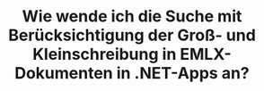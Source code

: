 ---
############################# Static ############################
layout: "auto-gen-gist"
draft: false
path: "de/search/net/case-sensitive/emlx/"
otherformats: PDF DOC DOT DOCX DOCM DOTX DOTM TXT ODT OTT RTF XLS XLT XLSX XLSM XLSB XLTX XLTM XLA XLAM ODS OTS CSV TSV XML PPT PPS POT PPTX PPTM POTX POTM PPSX PPSM ODP PST OST EML MSG ONE ZIP XHTML MHTML MD CHM EPUB  FB2 

############################# Head ############################
head_title: "Wenden Sie die Textsuche mit Berücksichtigung der Groß-/Kleinschreibung in EMLX-Dokumenten über .NET an"
head_description: "Die .NET-API von GroupDocs.Search ermöglicht es Softwareprogrammierern, die Textsuche mit Berücksichtigung der Groß-/Kleinschreibung anzuwenden und die genaue Wortfolge in EMLX-Dokumenten über die .NET-API zu finden."

############################# Header ############################
title: "Wie wende ich die Suche mit Berücksichtigung der Groß- und Kleinschreibung in EMLX-Dokumenten in .NET-Apps an?"
description: "Die .NET-API von GroupDocs.Search ermöglicht Softwareentwicklern die Textsuche mit Berücksichtigung der Groß- und Kleinschreibung in verschiedenen Dokumenttypen wie PDF, HTML, DOCX, PPTX, XLSX und mehr in .NET-Apps."

######################### Download Button #######################
button:
    enable: true

############################# About ############################
about:
    enable: true
    title: "Was ist die Suche mit Berücksichtigung der Groß-/Kleinschreibung und wie wird sie über .NET erreicht?"
    content: |
      Es gibt zahlreiche nützliche Suchtechniken, die Benutzern helfen können, verschiedene Arten von Dokumenten nach einer bestimmten Kombination von Wörtern oder anderen Daten zu durchsuchen. Case-Sensitive Search ist eine sehr nützliche Technik, die es Benutzern ermöglicht, Dokumente und Webseiten zu durchsuchen, unabhängig davon, ob Groß- und Kleinbuchstaben als unterschiedlich oder gleich behandelt werden. Beispielsweise werden „Computer“, „Computer“ und „COMPUTER“ als unterschiedliche Wörter behandelt, da der Buchstabe „C“ in erster Instanz großgeschrieben, in zweiter Instanz kleingeschrieben und in dritter Instanz ausschließlich in Großbuchstaben geschrieben wird. GroupDocs.Search für .NET ist eine praktische Hochleistungs-API für die Dokumentensuche, die es Softwareentwicklern ermöglicht, Softwareanwendungen und Tools für die Textsuche sowie die Indexierung von Dokumenten mit Leichtigkeit zu erstellen. Die API bietet Unterstützung für einige der am häufigsten verwendeten Dateiformate wie PDF, HTML, Outlook-E-Mail, Microsoft Office Word, Excel-Arbeitsblätter, PowerPoint-Präsentationen, Outlook MSG, PST und viele mehr. Eine weitere nützliche Funktion ist, dass Suchanfragen identifiziert werden können, die in einer Sprache geschrieben sind, die nicht mit Ihrem Tastaturlayout übereinstimmt.

############################# content ############################
steps:
    enable: true
    block:
    - title_left: "Führen Sie eine Suche mit Berücksichtigung der Groß- und Kleinschreibung in EMLX-Dokumenten über .NET durch"
      content_left: |
       GroupDocs.Search .NET API ermöglicht Softwareprogrammierern, Suchfunktionen mit Berücksichtigung der Groß- und Kleinschreibung in ihre eigene C# .NET-Anwendung einzufügen. Das folgende .NET-Codebeispiel veranschaulicht, wie Sie mit nur wenigen Codezeilen eine Suche mit Berücksichtigung der Groß-/Kleinschreibung mit einer Abfrage in Textform in EMLX-Dateien erreichen.

      title_right: "Wenden Sie die Suche mit Berücksichtigung der Groß-/Kleinschreibung in EMLX Dokumenten an"
      content_right: |
         * Identifizieren Sie den Pfad zum Indexordner sowie zum Dokumentenordner.
         * Generieren Sie einen Index im angegebenen Ordner, indem Sie eine Instanz der Klasse [Index](https://apireference.groupdocs.com/search/net/groupdocs.search/index/constructors/2) aufrufen
         * Indizieren von Dokumenten aus dem angegebenen Ordner durch Aufrufen der Instanz der Klasse [Add](https://apireference.groupdocs.com/search/net/groupdocs.search.index/add/methods/1).
         * Initialisiert eine neue Instanz der Klasse [SearchOptions](https://apireference.groupdocs.com/search/net/groupdocs.search.options/searchoptions).
         * Aktivieren der Suche mit Berücksichtigung der Groß-/Kleinschreibungb durch Aufrufen der Methode [UseCaseSensitiveSearch](https://apireference.groupdocs.com/search/net/groupdocs.search.options/searchoptions/properties/usecasesensitivesearch).
         * Suchstring definieren und Suche starten
         
        
      gisthash: "805df69ebb1145d5c15c212431de1395"
      gistfile: "case-sensitive_in_text_queries_dotnet.cs"

    - title_left: "Führen Sie eine Suche mit Berücksichtigung der Groß- und Kleinschreibung in Objektform über .NET durch"
      content_left: |
        GroupDocs.Search .NET gibt Softwareentwicklern die Möglichkeit, Wörter zu finden, die Groß- und Kleinbuchstaben in .NET-Anwendungen berücksichtigen. Das folgende .NET-Codebeispiel veranschaulicht, wie die Suche mit Berücksichtigung der Groß-/Kleinschreibung mit einer Abfrage in Objektform in EMLX-Dokumenten angewendet wird. 

      title_right: "Suchen Sie in EMLX Dokumenten nach Groß- und Kleinschreibung"
      content_right: |
        * Identifizieren Sie den Pfad zum Indexordner sowie zum Dokumentenordner.
        * Generieren Sie einen Index im angegebenen Ordner, indem Sie eine Instanz der Klasse [Index](https://apireference.groupdocs.com/search/net/groupdocs.search/index/constructors/2) aufrufen
        * Indizieren von Dokumenten aus dem angegebenen Ordner durch Aufrufen der Instanz der Klasse [Add](https://apireference.groupdocs.com/search/net/groupdocs.search.index/add/methods/1).
        * Initialisiert eine neue Instanz der Klasse [SearchOptions](https://apireference.groupdocs.com/search/net/groupdocs.search.options/searchoptions).
        * Aktivieren der Suche mit Berücksichtigung der Groß-/Kleinschreibungb durch Aufrufen der Methode [UseCaseSensitiveSearch](https://apireference.groupdocs.com/search/net/groupdocs.search.options/searchoptions/properties/usecasesensitivesearch).
        * Erstellen einer Suchabfrage in Objektform durch Aufrufen der Methode [CreateWordQuery](https://apireference.groupdocs.com/search/net/groupdocs.search/searchquery/methods/createwordquery).
        * Suche starten und Suchergebnisse anzeigen
     
      gisthash: "846d0dd11f88a59d62f083e33e84286b"
      gistfile: "case-sensitive_search_in_object_queries_dotnet.cs"

    - title_left: "System Anforderungen"
      content_left: |
       GroupDocs.Search für .NET wird auf allen wichtigen Plattformen und Betriebssystemen unterstützt. Um den vollständigen Leitfaden zu den Systemanforderungen zu erhalten, besuchen Sie bitte [Systemanforderungen](https://docs.groupdocs.com/search/net/system-requirements/), bevor Sie den folgenden Code ausführen. Stellen Sie bitte sicher, dass die folgenden Voraussetzungen auf Ihrem installiert sind System:
         * Betriebssysteme: Microsoft Windows, Linux, MacOS
         * Entwicklungsumgebung: Visual Studio, Xamarin, MonoDevelop usw
         * Frameworks: .NET Framework, .NET Standard, .NET Core, Mono
         * Holen Sie sich die neueste Version von GroupDocs.Search für .NET-APIs von [NuGet](https://www.nuget.org/packages/GroupDocs.search/)
        
      title_right: "Warum GroupDocs.Assembly verwenden"
      content_right: |
        * Suchindexerstellung sowohl im Speicher als auch auf der Festplatte.
        * Möglichkeit der Indizierung aus einer Datei, einem Stream oder einer Struktur.
        * Unterstützung für die Indexierung passwortgeschützter Dokumente.
        * Unterstützung für das Zusammenführen mehrerer Indizes.
        * Dokument während der Suchindizierung filtern.
        * Unterstützung der Rechtschreibprüfung während der Suche.
        * Mischzeichen werden vollständig unterstützt
        * Kombinieren verschiedener Suchtypen in einer Suchanfrage.
        * Einfache Suche nach Wörtern und regulären Ausdrücken wird unterstützt
        * Vollständige Unterstützung von Alias-Ersetzungen in Suchanfragen.

demos:
    enable: true
        

more_formats:
    enable: true


back_to_top:
    enable: true
---